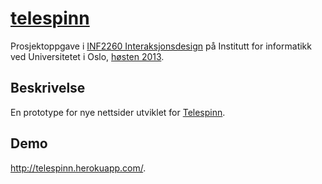 # [telespinn](https://github.com/lassebrenden/telespinn)

Prosjektoppgave i [INF2260 Interaksjonsdesign](http://www.uio.no/studier/emner/matnat/ifi/INF2260) på Institutt for informatikk ved Universitetet i Oslo, [høsten 2013](http://www.uio.no/studier/emner/matnat/ifi/INF2260/h13).

## Beskrivelse

En prototype for nye nettsider utviklet for [Telespinn](http://www.telespinn.no/).

## Demo

http://telespinn.herokuapp.com/.
